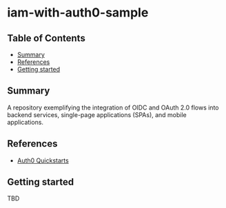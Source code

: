 # iam-with-auth0-sample


## Table of Contents

- [Summary](#summary)
- [References](#references)
- [Getting started](#getting-started)

## Summary

A repository exemplifying the integration of OIDC and OAuth 2.0 flows into backend services, single-page applications (SPAs), and mobile applications.

## References

- [Auth0 Quickstarts](https://auth0.com/docs/quickstarts)

## Getting started

TBD
